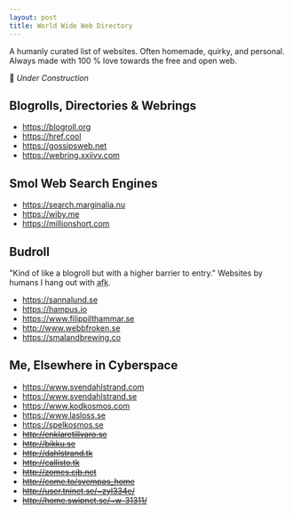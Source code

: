 ```yaml
---
layout: post
title: World Wide Web Directory
---
```


A humanly curated list of websites. Often homemade, quirky, and personal. Always made with 100 % love towards the free and open web.

🚧 *Under Construction*

## Blogrolls, Directories & Webrings

* https://blogroll.org
* https://href.cool
* https://gossipsweb.net
* https://webring.xxiivv.com

## Smol Web Search Engines

* https://search.marginalia.nu
* https://wiby.me
* https://millionshort.com

## Budroll

"Kind of like a blogroll but with a higher barrier to entry." Websites by humans I hang out with <abbr title="Away From Keyboard">afk</abbr>.

* https://sannalund.se
* https://hampus.io
* https://www.filippilthammar.se
* http://www.webbfroken.se
* https://smalandbrewing.co

## Me, Elsewhere in Cyberspace

* https://www.svendahlstrand.com
* https://www.svendahlstrand.se
* https://www.kodkosmos.com
* https://www.lasloss.se
* https://spelkosmos.se
* <del>http://enklaretillvaro.se</del>
* <del>http://bikku.se</del>
* <del>http://dahlstrand.tk</del>
* <del>http://callisto.tk</del>
* <del>http://zomes.cjb.net</del>
* <del>http://come.to/svempas_home</del>
* <del>http://user.tninet.se/~zyl334e/</del>
* <del>http://home.swipnet.se/~w-31311/</del>

[jeremy]: https://adactio.com/journal/1116
